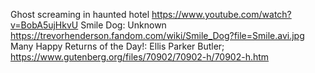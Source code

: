 Ghost screaming in haunted hotel https://www.youtube.com/watch?v=BobA5ujHkvU
Smile Dog: Unknown https://trevorhenderson.fandom.com/wiki/Smile_Dog?file=Smile.avi.jpg
Many Happy Returns of the Day!: Ellis Parker Butler; https://www.gutenberg.org/files/70902/70902-h/70902-h.htm
